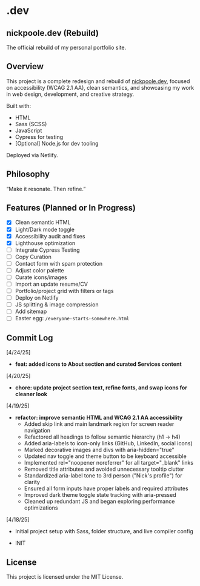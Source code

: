 # .dev

## nickpoole.dev (Rebuild)

The official rebuild of my personal portfolio site.

## Overview

This project is a complete redesign and rebuild of [nickpoole.dev](https://nickpoole.dev), focused on accessibility (WCAG 2.1 AA), clean semantics, and showcasing my work in web design, development, and creative strategy.

Built with:

- HTML
- Sass (SCSS)
- JavaScript
- Cypress for testing
- [Optional] Node.js for dev tooling

Deployed via Netlify.

## Philosophy

“Make it resonate. Then refine.”

## Features (Planned or In Progress)

- [x] Clean semantic HTML
- [x] Light/Dark mode toggle
- [x] Accessibility audit and fixes
- [x] Lighthouse optimization
- [ ] Integrate Cypress Testing
- [ ] Copy Curation
- [ ] Contact form with spam protection
- [ ] Adjust color palette
- [ ] Curate icons/images
- [ ] Import an update resume/CV
- [ ] Portfolio/project grid with filters or tags
- [ ] Deploy on Netlify
- [ ] JS splitting & image compression
- [ ] Add sitemap
- [ ] Easter egg: `/everyone-starts-somewhere.html`

## Commit Log

[4/24/25]

- **feat: added icons to About section and curated Services content**

[4/20/25]

- **chore: update project section text, refine fonts, and swap icons for cleaner look**

[4/19/25]

- **refactor: improve semantic HTML and WCAG 2.1 AA accessibility**
  - Added skip link and main landmark region for screen reader navigation
  - Refactored all headings to follow semantic hierarchy (h1 → h4)
  - Added aria-labels to icon-only links (GitHub, LinkedIn, social icons)
  - Marked decorative images and divs with aria-hidden="true"
  - Updated nav toggle and theme button to be keyboard accessible
  - Implemented rel="noopener noreferrer" for all target="_blank" links
  - Removed title attributes and avoided unnecessary tooltip clutter
  - Standardized aria-label tone to 3rd person ("Nick's profile") for clarity
  - Ensured all form inputs have proper labels and required attributes
  - Improved dark theme toggle state tracking with aria-pressed
  - Cleaned up redundant JS and began exploring performance optimizations

[4/18/25]

- Initial project setup with Sass, folder structure, and live compiler config

- INIT

## License

This project is licensed under the MIT License.
